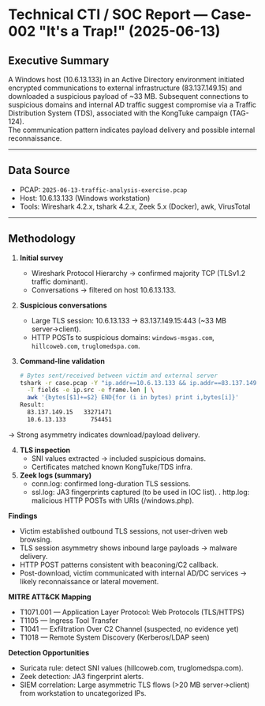 # Technical CTI / SOC Report — Case-002 "It's a Trap!" (2025-06-13)

## Executive Summary
A Windows host (10.6.13.133) in an Active Directory environment initiated encrypted communications to external infrastructure (83.137.149.15) and downloaded a suspicious payload of ~33 MB. Subsequent connections to suspicious domains and internal AD traffic suggest compromise via a Traffic Distribution System (TDS), associated with the KongTuke campaign (TAG-124).  
The communication pattern indicates payload delivery and possible internal reconnaissance.

---

## Data Source
- PCAP: `2025-06-13-traffic-analysis-exercise.pcap`
- Host: 10.6.13.133 (Windows workstation)
- Tools: Wireshark 4.2.x, tshark 4.2.x, Zeek 5.x (Docker), awk, VirusTotal

---

## Methodology
1. **Initial survey**  
   - Wireshark Protocol Hierarchy → confirmed majority TCP (TLSv1.2 traffic dominant).  
   - Conversations → filtered on host 10.6.13.133.

2. **Suspicious conversations**  
   - Large TLS session: 10.6.13.133 → 83.137.149.15:443 (~33 MB server→client).  
   - HTTP POSTs to suspicious domains: `windows-msgas.com`, `hillcoweb.com`, `truglomedspa.com`.  

3. **Command-line validation**  
   ```bash
   # Bytes sent/received between victim and external server
   tshark -r case.pcap -Y "ip.addr==10.6.13.133 && ip.addr==83.137.149.15 && tcp" \
     -T fields -e ip.src -e frame.len | \
     awk '{bytes[$1]+=$2} END{for (i in bytes) print i,bytes[i]}'
   Result:
     83.137.149.15   33271471
     10.6.13.133       754451
→ Strong asymmetry indicates download/payload delivery.

4. **TLS inspection**
   - SNI values extracted → included suspicious domains.
   - Certificates matched known KongTuke/TDS infra.
5. **Zeek logs (summary)**
   - conn.log: confirmed long-duration TLS sessions.
   - ssl.log: JA3 fingerprints captured (to be used in IOC list).
   . http.log: malicious HTTP POSTs with URIs (/windows.php).

**Findings**
  - Victim established outbound TLS sessions, not user-driven web browsing.
  - TLS session asymmetry shows inbound large payloads → malware delivery.
  - HTTP POST patterns consistent with beaconing/C2 callback.
  - Post-download, victim communicated with internal AD/DC services → likely reconnaissance or lateral movement.

**MITRE ATT&CK Mapping**
 - T1071.001 — Application Layer Protocol: Web Protocols (TLS/HTTPS)
 - T1105 — Ingress Tool Transfer
 - T1041 — Exfiltration Over C2 Channel (suspected, no evidence yet)
 - T1018 — Remote System Discovery (Kerberos/LDAP seen)

**Detection Opportunities**
  - Suricata rule: detect SNI values (hillcoweb.com, truglomedspa.com).
  - Zeek detection: JA3 fingerprint alerts.
  - SIEM correlation: Large asymmetric TLS flows (>20 MB server→client) from workstation to uncategorized IPs.

   
